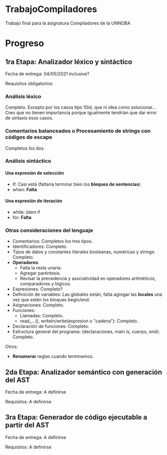 # TrabajoCompiladores
Trabajo final para la asignatura Compiladores de la UNNOBA

# Progreso

## 1ra Etapa: Analizador léxico y sintáctico

Fecha de entrega: 04/05/2021 inclusive?

Requisitos obligatorios:

### Análisis léxico
Completo.
Excepto por los casos tipo 10id, que ni idea como solucionar...
Creo que no tienen importancia porque igualmente tendrían que dar error de sintaxis esos casos.

### Comentarios balanceados o Procesamiento de strings con códigos de escape
Completos los dos.

### Análisis sintáctico

#### Una expresión de selección
* if: Casi está (faltaría terminar bien los **bloques de sentencias**)
* when: **Falta**

#### Una expresión de iteración
* while: ídem if
* for: **Falta**

### Otras consideraciones del lenguaje
* Comentarios: Completos los tres tipos.
* Identificadores: Completo.
* Tipos de datos y constantes literales booleanas, numéricas y strings: Completo.
* **Operadores**:
  * Falta la resta unaria.
  * Agregar paréntesis.
  * Revisar la precedencia y asociatividad en operadores aritméticos, comparadores y lógicos.
* Expresiones: Completo?
* Definición de variables: Las globales están, falta agregar las **locales** una vez que estén los bloques begin/end.
* Asignaciones: Completo.
* Funciones:
  * Llamadas: Completo.
  * read_...(), writeln/write(expresion o "cadena"): Completo.
* Declaración de funciones: Completo.
* Estructura general del programa: (declaraciones, main is, cuerpo, end): Completo.

Otros:
* **Renumerar** reglas cuando terminemos.


## 2da Etapa: Analizador semántico con generación del AST

Fecha de entrega: A definirse

Requisitos:
A definirse

## 3ra Etapa: Generador de código ejecutable a partir del AST

Fecha de entrega: A definirse

Requisitos:
A definirse
